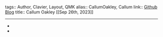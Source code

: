 tags:: Author, Clavier, Layout, QMK
alias:: CallumOakley, Callum
link:: [Github](https://github.com/callum-oakley/qmk_firmware/tree/master/users/callum) [Blog](http://callumoakley.net/) 
title:: Callum Oakley
[[Sep 26th, 2023]]
***

-
-